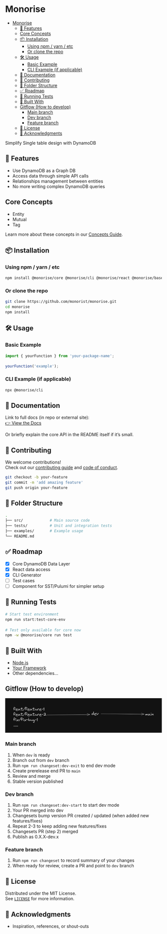# Monorise

<!--toc:start-->

- [Monorise](#monorise)
  - [🚀 Features](#🚀-features)
  - [Core Concepts](#core-concepts)
  - [📦 Installation](#📦-installation)
    - [Using npm / yarn / etc](#using-npm-yarn-etc)
    - [Or clone the repo](#or-clone-the-repo)
  - [🛠️ Usage](#🛠️-usage)
    - [Basic Example](#basic-example)
    - [CLI Example (if applicable)](#cli-example-if-applicable)
  - [📄 Documentation](#📄-documentation)
  - [🤝 Contributing](#🤝-contributing)
  - [📂 Folder Structure](#📂-folder-structure)
  - [✅ Roadmap](#roadmap)
  - [🧪 Running Tests](#🧪-running-tests)
  - [🧰 Built With](#🧰-built-with)
  - [Gitflow (How to develop)](#gitflow-how-to-develop)
    - [Main branch](#main-branch)
    - [Dev branch](#dev-branch)
    - [Feature branch](#feature-branch)
  - [📝 License](#📝-license)
  - [🌟 Acknowledgments](#🌟-acknowledgments)
  <!--toc:end-->

Simplify Single table design with DynamoDB

## 🚀 Features

- Use DynamoDB as a Graph DB
- Access data through simple API calls
- Relationships management between entities
- No more writing complex DynamoDB queries

## Core Concepts

- Entity
- Mutual
- Tag

Learn more about these concepts in our [Concepts Guide](docs/CONCEPT.MD).

## 📦 Installation

### Using npm / yarn / etc

```bash
npm install @monorise/core @monorise/cli @monorise/react @monorise/base
```

### Or clone the repo

```bash
git clone https://github.com/monorist/monorise.git
cd monorise
npm install
```

## 🛠️ Usage

### Basic Example

```js
import { yourFunction } from 'your-package-name';

yourFunction('example');
```

### CLI Example (if applicable)

```bash
npx @monorise/cli
```

## 📄 Documentation

Link to full docs (in repo or external site):  
[👉 View the Docs](https://your-docs-url.com)

Or briefly explain the core API in the README itself if it’s small.

## 🤝 Contributing

We welcome contributions!  
Check out our [contributing guide](CONTRIBUTING.md) and [code of conduct](CODE_OF_CONDUCT.md).

```bash
git checkout -b your-feature
git commit -m 'add amazing feature'
git push origin your-feature
```

## 📂 Folder Structure

```bash
.
├── src/            # Main source code
├── tests/          # Unit and integration tests
├── examples/       # Example usage
└── README.md
```

## ✅ Roadmap

- [x] Core DynamoDB Data Layer
- [x] React data access
- [x] CLI Generator
- [ ] Test cases
- [ ] Component for SST/Pulumi for simpler setup

## 🧪 Running Tests

```bash
# Start test environment
npm run start:test-core-env

# Test only available for core now
npm -w @monorise/core run test
```

## 🧰 Built With

- [Node.js](https://nodejs.org/)
- [Your Framework](https://example.com/)
- Other dependencies...

## Gitflow (How to develop)

![Gitflow](README/gitflow.png)

### Main branch

1. When `dev` is ready
1. Branch out from `dev` branch
1. Run `npm run changeset:dev-exit` to end dev mode
1. Create prerelease end PR to `main`
1. Review and merge
1. Stable version published

### Dev branch

1. Run `npm run changeset:dev-start` to start dev mode
1. Your PR merged into dev
1. Changesets bump version PR created / updated (when added new features/fixes)
1. Repeat 2-3 to keep adding new features/fixes
1. Changesets PR (step 2) merged
1. Publish as 0.X.X-dev.x

### Feature branch

1. Run `npm run changeset` to record summary of your changes
1. When ready for review, create a PR and point to `dev` branch

## 📝 License

Distributed under the MIT License.  
See [`LICENSE`](./LICENSE) for more information.

## 🌟 Acknowledgments

- Inspiration, references, or shout-outs
